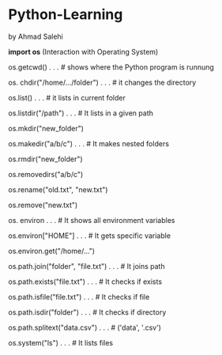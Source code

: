 # Python-Learning
by Ahmad Salehi

**import os** (Interaction with Operating System)

os.getcwd()  .  .  .  # shows where the Python program is runnung

os. chdir("/home/.../folder") .  .  . # it changes the directory

os.list() .  .  . # it lists in current folder

os.listdir("/path") .  .  . # It lists in a given path

os.mkdir("new_folder")

os.makedir("a/b/c") .  .  . # It makes nested folders

os.rmdir("new_folder")

os.removedirs("a/b/c")

os.rename("old.txt", "new.txt")

os.remove("new.txt")

os. environ .  .  . # It shows all environment variables

os.environ["HOME"] .  .  . # It gets specific variable

os.environ.get("/home/...")

os.path.join("folder", "file.txt") .  .  . # It joins path

os.path.exists("file.txt") .  .  . # It checks if exists

os.path.isfile("file.txt") .  .  . # It checks if file

os.path.isdir("folder") .  .  . # It checks if directory

os.path.splitext("data.csv") .  .  . # ('data', '.csv')

os.system("ls") .  .  . # It lists files
